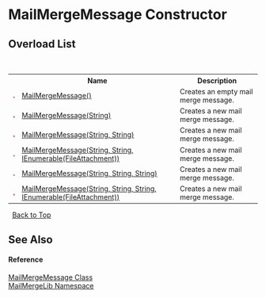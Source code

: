 # MailMergeMessage Constructor 
 


## Overload List
&nbsp;<table><tr><th></th><th>Name</th><th>Description</th></tr><tr><td>![Public method](media/pubmethod.gif "Public method")</td><td><a href="22a6ceb4-0316-2a42-671d-ff0398d38d19">MailMergeMessage()</a></td><td>
Creates an empty mail merge message.</td></tr><tr><td>![Public method](media/pubmethod.gif "Public method")</td><td><a href="5dbb07a5-4626-e1ff-aa59-80e0c15e32cf">MailMergeMessage(String)</a></td><td>
Creates a new mail merge message.</td></tr><tr><td>![Public method](media/pubmethod.gif "Public method")</td><td><a href="da8c0369-cc80-40f9-cb3c-8964b27df8d2">MailMergeMessage(String, String)</a></td><td>
Creates a new mail merge message.</td></tr><tr><td>![Public method](media/pubmethod.gif "Public method")</td><td><a href="10cd3be7-70a6-783e-54ee-58afae0426b8">MailMergeMessage(String, String, IEnumerable(FileAttachment))</a></td><td>
Creates a new mail merge message.</td></tr><tr><td>![Public method](media/pubmethod.gif "Public method")</td><td><a href="bd3e2e4b-17fb-0011-a7bc-c22121c6b131">MailMergeMessage(String, String, String)</a></td><td>
Creates a new mail merge message.</td></tr><tr><td>![Public method](media/pubmethod.gif "Public method")</td><td><a href="adcc1160-34e8-d2fb-e2dd-889e4b465d26">MailMergeMessage(String, String, String, IEnumerable(FileAttachment))</a></td><td>
Creates a new mail merge message.</td></tr></table>&nbsp;
<a href="#mailmergemessage-constructor">Back to Top</a>

## See Also


#### Reference
<a href="810ea126-c742-7cf1-1ec8-0d5ad1d8d03c">MailMergeMessage Class</a><br /><a href="31c6ebbe-d683-7561-7308-5a5ee1f76bf5">MailMergeLib Namespace</a><br />